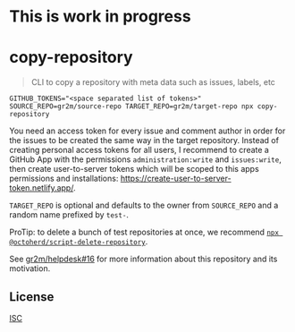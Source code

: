 # This is work in progress

# copy-repository

> CLI to copy a repository with meta data such as issues, labels, etc

```
GITHUB_TOKENS="<space separated list of tokens>" SOURCE_REPO=gr2m/source-repo TARGET_REPO=gr2m/target-repo npx copy-repository
```

You need an access token for every issue and comment author in order for the issues to be created the same way in the target repository. Instead of creating personal access tokens for all users, I recommend to create a GitHub App with the permissions `administration:write` and `issues:write`, then create user-to-server tokens which will be scoped to this apps permissions and installations: https://create-user-to-server-token.netlify.app/.

`TARGET_REPO` is optional and defaults to the owner from `SOURCE_REPO` and a random name prefixed by `test-`.

ProTip: to delete a bunch of test repositories at once, we recommend [`npx @octoherd/script-delete-repository`](https://github.com/octoherd/script-delete-repository#readme).

See [gr2m/helpdesk#16](https://github.com/gr2m/helpdesk/issues/16) for more information about this repository and its motivation.

## License

[ISC](LICENSE)
